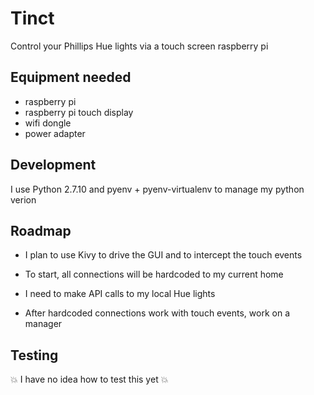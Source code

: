 Tinct
=====

Control your Phillips Hue lights via a touch screen raspberry pi

## Equipment needed

* raspberry pi
* raspberry pi touch display
* wifi dongle
* power adapter

## Development

I use Python 2.7.10 and pyenv + pyenv-virtualenv to manage my python verion

## Roadmap

* I plan to use Kivy to drive the GUI and to intercept the touch events

* To start, all connections will be hardcoded to my current home

* I need to make API calls to my local Hue lights

* After hardcoded connections work with touch events, work on a manager

## Testing

:boom: I have no idea how to test this yet :boom:
